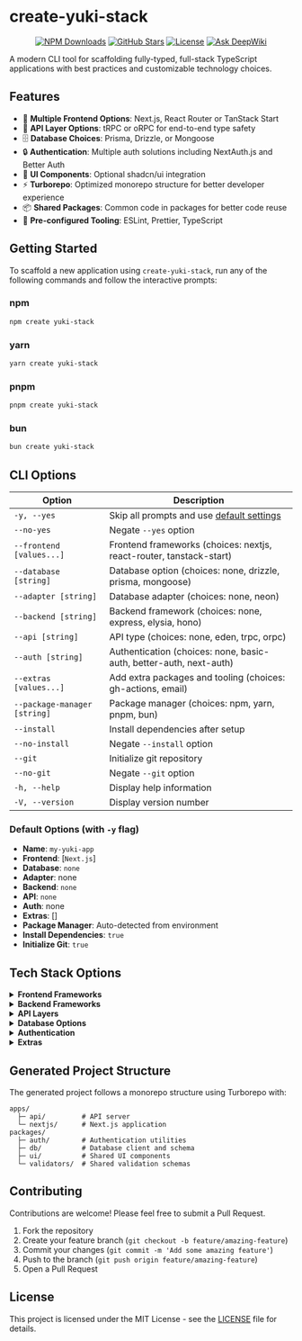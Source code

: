 # create-yuki-stack

<div align="center">

[![NPM Downloads](https://img.shields.io/npm/dw/create-yuki-stack)](https://www.npmjs.com/package/create-yuki-stack)
[![GitHub Stars](https://img.shields.io/github/stars/tiesen243/create-yuki-stack)](https://github.com/tiesen243/create-yuki-stack)
[![License](https://img.shields.io/npm/l/create-yuki-stack)](https://github.com/tiesen243/create-yuki-stack/blob/main/LICENSE)
[![Ask DeepWiki](https://deepwiki.com/badge.svg)](https://deepwiki.com/tiesen243/create-yuki-stack)

</div>

A modern CLI tool for scaffolding fully-typed, full-stack TypeScript applications with best practices and customizable technology choices.

## Features

- 🚀 **Multiple Frontend Options**: Next.js, React Router or TanStack Start
- 🔄 **API Layer Options**: tRPC or oRPC for end-to-end type safety
- 🗄️ **Database Choices**: Prisma, Drizzle, or Mongoose
- 🔒 **Authentication**: Multiple auth solutions including NextAuth.js and Better Auth
- 🎨 **UI Components**: Optional shadcn/ui integration
- ⚡ **Turborepo**: Optimized monorepo structure for better developer experience
- 📦 **Shared Packages**: Common code in packages for better code reuse
- 🔧 **Pre-configured Tooling**: ESLint, Prettier, TypeScript

## Getting Started

To scaffold a new application using `create-yuki-stack`, run any of the following commands and follow the interactive prompts:

### npm

```bash
npm create yuki-stack
```

### yarn

```bash
yarn create yuki-stack
```

### pnpm

```bash
pnpm create yuki-stack
```

### bun

```bash
bun create yuki-stack
```

## CLI Options

| Option                       | Description                                                                |
| ---------------------------- | -------------------------------------------------------------------------- |
| `-y, --yes`                  | Skip all prompts and use [default settings](#default-options-with--y-flag) |
| `--no-yes`                   | Negate `--yes` option                                                      |
| `--frontend [values...]`     | Frontend frameworks (choices: nextjs, react-router, tanstack-start)        |
| `--database [string]`        | Database option (choices: none, drizzle, prisma, mongoose)                 |
| `--adapter [string]`         | Database adapter (choices: none, neon)                                     |
| `--backend [string]`         | Backend framework (choices: none, express, elysia, hono)                   |
| `--api [string]`             | API type (choices: none, eden, trpc, orpc)                                 |
| `--auth [string]`            | Authentication (choices: none, basic-auth, better-auth, next-auth)         |
| `--extras [values...]`       | Add extra packages and tooling (choices: gh-actions, email)                |
| `--package-manager [string]` | Package manager (choices: npm, yarn, pnpm, bun)                            |
| `--install`                  | Install dependencies after setup                                           |
| `--no-install`               | Negate `--install` option                                                  |
| `--git`                      | Initialize git repository                                                  |
| `--no-git`                   | Negate `--git` option                                                      |
| `-h, --help`                 | Display help information                                                   |
| `-V, --version`              | Display version number                                                     |

### Default Options (with `-y` flag)

- **Name**: `my-yuki-app`
- **Frontend**: [`Next.js`]
- **Database**: `none`
- **Adapter**: none
- **Backend**: `none`
- **API**: `none`
- **Auth**: none
- **Extras**: []
- **Package Manager**: Auto-detected from environment
- **Install Dependencies**: `true`
- **Initialize Git**: `true`

## Tech Stack Options

<details>
<summary><b>Frontend Frameworks</b></summary>

- **Next.js**: The React Framework for the Web
- **React Router**: A user‑obsessed, standards‑focused, multi‑strategy router you can deploy anywhere
- **TanStack Start**: Full-stack React and Solid framework powered by TanStack Router

</details>

<details>
<summary><b>Backend Frameworks</b></summary>

- **Elysia**: Ergonomic Framework for Humans & Fox Girls
- **Express**: Fast, unopinionated, minimalist web framework for Node.js
- **Hono**: Fast, lightweight, built on Web Standards. Support for any JavaScript runtime

</details>

<details>
<summary><b>API Layers</b></summary>

- **eden**: End-to-end type-safe APIs with Elysia
- **tRPC**: Move Fast and Break Nothing. End-to-end typesafe APIs made easy
- **oRPC**: Easy to build APIs that are end-to-end type-safe and adhere to OpenAPI standards

</details>

<details>
<summary><b>Database Options</b></summary>

- **Drizzle**: A lightweight and performant TypeScript ORM with developer experience in mind
- **Prisma**: Ship at lightning speed, and scale to a global audience effortlessly with our next-gen serverless Postgres database
- **Mongoose**: Elegant MongoDB object modeling for Node.js

</details>

<details>
<summary><b>Authentication</b></summary>

- **Basic Auth**: Basic authentication built from scratch based on [Lucia](https://lucia-auth.com)
- **Better Auth**: The most comprehensive authentication framework for TypeScript
- **Next Auth**: Authentication for Next.js applications

</details>

<details>
<summary><b>Extras</b></summary>

- **Github Actions**: Automated CI/CD workflows for: `format`, `lint`, `typecheck` with reusable setup actions supporting multiple package managers (npm, yarn, pnpm, bun)
- **Email**: Send transactional emails using `Resend` API with customizable `React Email` templates

</details>

## Generated Project Structure

The generated project follows a monorepo structure using Turborepo with:

```
apps/
  ├─ api/         # API server
  └─ nextjs/      # Next.js application
packages/
  ├─ auth/        # Authentication utilities
  ├─ db/          # Database client and schema
  ├─ ui/          # Shared UI components
  └─ validators/  # Shared validation schemas
```

## Contributing

Contributions are welcome! Please feel free to submit a Pull Request.

1. Fork the repository
2. Create your feature branch (`git checkout -b feature/amazing-feature`)
3. Commit your changes (`git commit -m 'Add some amazing feature'`)
4. Push to the branch (`git push origin feature/amazing-feature`)
5. Open a Pull Request

## License

This project is licensed under the MIT License - see the [LICENSE](LICENSE) file for details.
